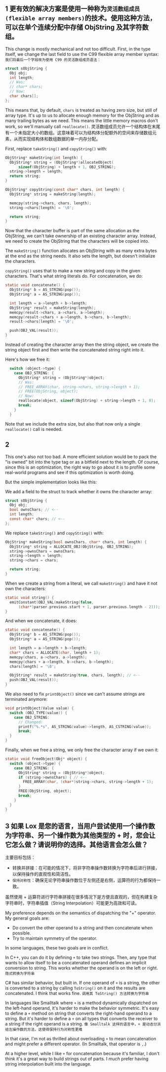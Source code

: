 ## 1 更有效的解决方案是使用一种称为`灵活数组成员(flexible array members)`的技术。使用这种方法，可以在单个连续分配中存储 ObjString 及其字符数组。

This change is mostly mechanical and not too difficult. First, in the type itself, we change the last field to use the C99 flexible array member syntax:
`我们将最后一个字段改为使用 C99 的灵活数组成员语法：`

```c
struct sObjString {
  Obj obj;
  int length;
  // Was:
  // char* chars;
  // Now:
  char chars[];
};
```

This means that, by default, `chars` is treated as having zero size, but still
of array type. It's up to us to allocate enough memory for the ObjString and
as many trailing bytes as we need. This means the little memory macros don't
work, so we'll manually call `reallocate()`.
灵活数组成员允许一个结构体在末尾有一个未指定大小的数组。这意味着可以为结构体分配额外的空间来存储数组元素，从而实现结构体和数组数据的单一内存分配。

First, replace `takeString()` and `copyString()` with:

```c
ObjString* makeString(int length) {
  ObjString* string = (ObjString*)allocateObject(
      sizeof(ObjString) + length + 1, OBJ_STRING);
  string->length = length;
  return string;
}

ObjString* copyString(const char* chars, int length) {
  ObjString* string = makeString(length);

  memcpy(string->chars, chars, length);
  string->chars[length] = '\0';

  return string;
}
```

Now that the character buffer is part of the same allocation as the ObjString,
we can't take ownership of an existing character array. Instead, we need to
create the ObjString that the characters will be copied into.

The `makeString()` function allocates an ObjString with as many extra bytes at
the end as the string needs. It also sets the length, but doesn't initialize
the characters.

`copyString()` uses that to make a new string and copy in the given characters.
That's what string literals do. For concatenation, we do:

```c
static void concatenate() {
  ObjString* b = AS_STRING(pop());
  ObjString* a = AS_STRING(pop());

  int length = a->length + b->length;
  ObjString* result = makeString(length);
  memcpy(result->chars, a->chars, a->length);
  memcpy(result->chars + a->length, b->chars, b->length);
  result->chars[length] = '\0';

  push(OBJ_VAL(result));
}
```

Instead of creating the character array then the string object, we create the
string object first and then write the concatenated string right into it.

Here's how we free it:

```c
  switch (object->type) {
    case OBJ_STRING: {
      ObjString* string = (ObjString*)object;
      // Was:
      // FREE_ARRAY(char, string->chars, string->length + 1);
      // FREE(ObjString, object);
      // Now:
      reallocate(object, sizeof(ObjString) + string->length + 1, 0);
      break;
    }
  }
```

Note that we include the extra size, but also that now only a single
`reallocate()` call is needed.

## 2

This one's also not too bad. A more efficient solution would be to pack the
"is owned" bit into the type tag or as a bitfield next to the length. Of course,
since this is an optimization, the right way to go about it is to profile some
real-world programs and see if this optimization is worth doing.

But the simple implementation looks like this:

We add a field to the struct to track whether it owns the character array:

```c
struct sObjString {
  Obj obj;
  bool ownsChars; // <--
  int length;
  const char* chars; // <--
};
```

We replace `takeString()` and `copyString()` with:

```c
ObjString* makeString(bool ownsChars, char* chars, int length) {
  ObjString* string = ALLOCATE_OBJ(ObjString, OBJ_STRING);
  string->ownsChars = ownsChars;
  string->length = length;
  string->chars = chars;

  return string;
}
```

When we create a string from a literal, we call `makeString()` and have it not
own the characters:

```c
static void string() {
  emitConstant(OBJ_VAL(makeString(false,
      (char*)parser.previous.start + 1, parser.previous.length - 2)));
}
```

And when we concatenate, it does:

```c
static void concatenate() {
  ObjString* b = AS_STRING(pop());
  ObjString* a = AS_STRING(pop());

  int length = a->length + b->length;
  char* chars = ALLOCATE(char, length + 1);
  memcpy(chars, a->chars, a->length);
  memcpy(chars + a->length, b->chars, b->length);
  chars[length] = '\0';

  ObjString* result = makeString(true, chars, length); // <--
  push(OBJ_VAL(result));
}
```

We also need to fix `printObject()` since we can't assume strings are terminated
anymore:

```c
void printObject(Value value) {
  switch (OBJ_TYPE(value)) {
    case OBJ_STRING:
      // Changed:
      printf("%.*s", AS_STRING(value)->length, AS_CSTRING(value));
      break;
  }
}
```

Finally, when we free a string, we only free the character array if we own it:

```c
static void freeObject(Obj* object) {
  switch (object->type) {
    case OBJ_STRING: {
      ObjString* string = (ObjString*)object;
      if (string->ownsChars) { // <--
        FREE_ARRAY(char, (char*)string->chars, string->length + 1);
      }
      FREE(ObjString, object);
      break;
    }
  }
}
```

## 3 如果 Lox 是您的语言，当用户尝试使用一个操作数为字符串、另一个操作数为其他类型的 + 时，您会让它怎么做？请说明你的选择。其他语言会怎么做？

主要目标包括：

- 转换并拼接：在可能的情况下，将非字符串操作数转换为字符串后进行拼接，以保持操作的直观性和简洁性。
- `保持对称性`：确保无论字符串操作数位于左侧还是右侧，运算符的行为都保持一致。

虽然使用 + 运算符进行字符串拼接在很多情况下是方便且直观的，但在构建复杂字符串时，字符串插值（String Interpolation）可能更为高效和可读。

My preference depends on the semantics of dispatching the "+" operator. My
general goals are:

- Do convert the other operand to a string and then concatenate when possible.
- Try to maintain symmetry of the operator.

In some languages, these two goals are in conflict.

In C++, you can do it by defining `+` to take two strings. Then, any type that
wants to allow itself to be a concatenated operand defines an implicit
conversion to string. This works whether the operand is on the left or right.
`隐式转换为字符串`

C# has similar behavior, but built in. If one operand of `+` is a string, the
other is converted to a string by calling `ToString()` on it and the results are
concatenated. I think that works fine.
`调用其 ToString() 方法转换为字符串`

In languages like Smalltalk where `+` is a method dynamically dispatched on the
left-hand operand, it's harder to make the behavior symmetric. It's easy to
define a `+` method on string that converts the right-hand operand to a string.
But it's harder to define a `+` on all types that converts the receiver to a
string if the right operand is a string.
`像 Smalltalk 这样的语言中，+ 是动态分派给左操作数的方法，这使得保持行为对称性更难`

In that case, I'm not as thrilled about overloading `+` to mean concatenation
and might prefer a different operator. (In Smalltalk, that operator is `,`.)

At a higher level, while I like `+` for concatenation because it's familiar, I
don't think it's a great way to build strings out of parts. I _much_ prefer
having string interpolation built into the language.
